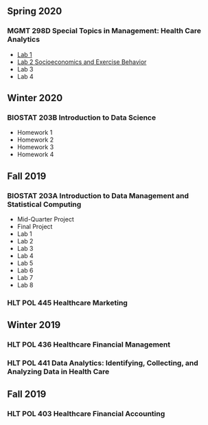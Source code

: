 ## Spring 2020
### MGMT 298D Special Topics in Management: Health Care Analytics
* [Lab 1](https://tonylim96.github.io/MGMT-298D/Lab1.html)
* [Lab 2 Socioeconomics and Exercise Behavior](https://tonylim96.github.io/MGMT-298D/Lab2.html)
* Lab 3
* Lab 4

## Winter 2020
### BIOSTAT 203B Introduction to Data Science
* Homework 1
* Homework 2
* Homework 3
* Homework 4

## Fall 2019
### BIOSTAT 203A Introduction to Data Management and Statistical Computing
* Mid-Quarter Project
* Final Project
* Lab 1
* Lab 2
* Lab 3
* Lab 4
* Lab 5
* Lab 6
* Lab 7
* Lab 8

### HLT POL 445 Healthcare Marketing


## Winter 2019
### HLT POL 436 Healthcare Financial Management

### HLT POL 441 Data Analytics: Identifying, Collecting, and Analyzing Data in Health Care

## Fall 2019
### HLT POL 403 Healthcare Financial Accounting


